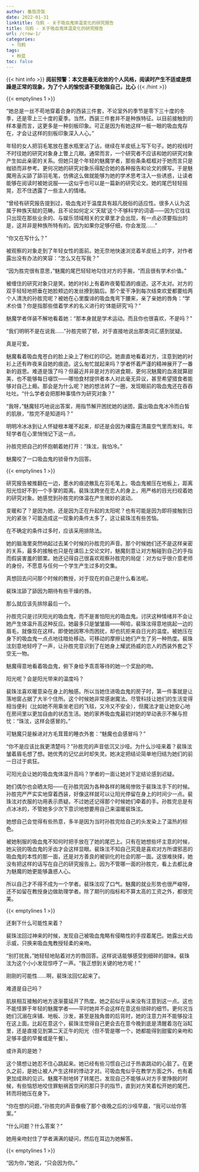 ```yaml
---
author: 番茄烫饭
date: 2022-01-31
linktitle: 乌鸦 - 关于吸血鬼体温变化的研究报告
title: 乌鸦 - 关于吸血鬼体温变化的研究报告
url: /crow-1/
categories:
  - 乌鸦
tags:
  - 粉蓝
toc: false
---
```


{{< hint info >}}
**阅前预警：本文是毫无收敛的个人风格，阅读时产生不适或是烦躁是正常的现象，为了个人的愉悦请不要勉强自己，比心**
{{< /hint >}}

<!--more-->

{{< emptylines 1 >}}

“她总是一丝不苟地穿着合身的西装三件套，不论室外的季节是零下三十度的冬季，还是零上三十度的夏季。当然，西装三件套并不是种族特征。以目前接触到的样本量而言，这更多是一种刻板印象。可正是因为有她这样一板一眼的吸血鬼存在，才会让这样的刻板印象深入人心。”

年轻的女人把羽毛笔放在墨水瓶里沾了沾，继续在羊皮纸上写下句子。她的视线时不时往她的研究对象身上瞥上几眼。通常而言，一个研究者不应该和她的研究对象产生如此亲密的关系。但她只是个年轻的魅魔学者，那些条条框框对于她而言只是枷锁而非参考。更何况她的研究对象乐得配合她的各种报告和论文的撰写。于是魅魔用舌尖舔了舔羽毛笔，仿佛这么做就能够为她的学术思考注入一些诱惑，让读者能够在阅读时被她说服——这似乎也可以是一篇新的研究论文。她的尾巴轻轻摇晃，忍不住透露了一些主人的情绪。

“曾经有研究报告提到过，吸血鬼对于温度具有超凡脱俗的适应性。很多人认为这属于种族天赋的范畴。且不论如何定义‘天赋’这个不够科学的词语——因为它往往只出现在那些业余的、与娱乐领域相关的文章里才会出现，有一点必须要指出的是，这并非是种族所特有的。因为如果你足够仔细，你会发现……”

“你又在写什么？”

被观察的对象走到了年轻女性的面前。她无奈地快速浏览着羊皮纸上的字，对作者露出没有办法的笑容：“怎么又在写我？”

“因为胜完很有意思，”魅魔的尾巴轻轻地勾住对方的手腕，“而且很有学术价值。”

被缠住的研究对象只是笑。她的衬衫上有着昨夜葡萄酒的痕迹。这不太对。对方的双手轻轻地把垂在她脸颊边的发丝撩到脑后。那个爱干净到每次结束欢爱都要给两个人清洗的孙胜完呢？被她在心里腹诽的吸血鬼弯下腰来，亲了亲她的唇角：“学术价值？你是指那些借着学术的名义进行的‘体能研究’吗？”

魅魔学者佯装不解地看着她：“那本身就是学术运动。而且你也很喜欢，不是吗？”

“我们明明不是在说我……”孙胜完顿了顿，对于直接地说出那类词汇感到犹疑。

真是可爱。

魅魔看着吸血鬼苍白的脸上染上了粉红的印记。她直直地看着对方，注意到她的衬衫上还有昨夜来自她的痕迹。这么匆忙就起来吗？学者怀着严谨的精神展开了一番新的遐思。难道是饿了吗？但最近并非是对方的进食期，更何况魅魔的血液就算甜美，也不能够每日啜饮——哪怕食材提供者本人对此毫无异议，甚至希望猎食者能够对自己上瘾。那会是为什么呢？她的想法转了一圈，发现眼前的吸血鬼还在吞吞吐吐。“什么学者会把那种事情作为研究对象？”

“我呀，”魅魔轻巧地说出答案，用指节解开困扰她的谜团，露出吸血鬼冰冷而白皙的肌肤，“胜完不是知道吗？”

明明冷冰冰到让人怀疑根本暖不起来，却还是会因为裸露在清晨空气里而发抖。年轻学者在心里悄悄记下这一点。

孙胜完把自己的怀抱朝着她打开：“珠泫，我怕冷。”

魅魔咬了一口吸血鬼的锁骨作为回答。

{{< emptylines 1 >}}

研究报告被推翻在一边，墨水的痕迹散乱在羽毛笔上。吸血鬼被压在地板上，距离阳光恰好不到一个手掌的距离。裴珠泫跨坐在恋人的身上，用严格的目光扫视着她的研究对象。她感觉到孙胜完的体温在产生微妙的波动。

变暖和了？是因为她，还是因为正在升起的太阳呢？也有可能是因为即将接触到日光的紧张？可能造成这一现象的条件太多了，这让裴珠泫有些苦恼。

在不确定的条件过多时，应该采用排除法。

她的脑海里突然响起过去某个时候的孙胜完的声音。那个时候她们还不是这样亲密的关系，最多的接触也只是在课后上交论文时，魅魔刻意让对方触碰到自己的手指而假装害羞的颤栗。她还记得自己很喜欢观察孙胜完的局促：对方似乎很介意老师的身份，不愿意与任何一个学生产生过多的交集。

真想回去问问那个时候的教授，对于现在的自己是什么看法呢。

裴珠泫舔了舔因为期待有些干燥的唇。

那么就应该先排除最后一个。

孙胜完只是讨厌阳光的吸血鬼，而不是害怕阳光的吸血鬼。讨厌这种情绪并不会让她产生体温升高这种反应。她最多只是皱皱眉——啊哈，裴珠泫得意地挑起一边的眉毛，就像现在这样。即使她因寒冷而困扰，却也抗拒来自日光的温度。被她压在身下的吸血鬼一点点地往暗处移动。可移动的摩擦让她们产生了另一种热度。裴珠泫刻意地轻哼了一声，让孙胜完意识到了在她身上耀武扬威的恋人的西装外套之下空无一物。

魅魔得意地看着吸血鬼，俯下身给予乖乖等待的她一个奖励的吻。

阳光呢？会是阳光带来的温度吗？

裴珠泫喜欢暖意染在身上的触感。所以当她住进吸血鬼的房子时，第一件事就是让落地窗占据了大半个住所。这个时候她非常感谢魔法。尽管科技让她们的生活变得相当便利（比如她不用乘坐老旧的飞毯，又冷又不安全），但魔法才能让她安心地在房间里以更加自由的状态生活。她的家养吸血鬼最初对她的举动表示不解与担忧：“珠泫，这样会感冒的。”

可魅魔只是躲进对方毛茸茸的睡衣外套：“魅魔也会感冒吗？”

“你不是应该比我更清楚吗？”孙胜完的声音低沉又沙哑。为什么沙哑来着？裴珠泫皱着眉毛想了想。她优秀的记忆此时却失灵。她决定把结论简单地归结为她们的前一日过于疯狂。

可阳光会让她的吸血鬼体温升高吗？学者的一面让她对下定结论感到迟疑。

她们偶尔也会晒太阳——在孙胜完因为各种各样的赌局惨败于裴珠泫手下的时候。孙胜完严严实实地穿着西装，好像这样就可以让阳光停留在身上的时间少一点。裴珠泫对衣服的功用表示质疑。不过她还记得那个时候她们牵着的手。孙胜完总是有点冰冰的，不管她多少次下意识地想要用自己来温暖裴珠泫。

她想自己会觉得有些热意，多半是因为当时孙胜完给自己的头发染上了温热的棕色。

被她制服的吸血鬼不知何时把手放在了她的尾巴上。只有在她想些坏主意的时候，她尖锐的吸血鬼的牙齿才会这样显眼。裴珠泫不知自己究竟是喜欢对方所谓邪恶的吸血鬼的本性的那一面，还是对方善良的被驯化的社会的那一面。这很难抉择，她没有把这样的话写在自己的研究报告上。因为不管哪一面的孙胜完，看上去都比身为魅魔的她更能够蛊惑人心。

所以自己才不得不成为一个学者。裴珠泫叹了口气。魅魔的就业形势也很严峻呀，还不如留在教授身边做助理学者。除了期刊的指标和不算太高的工资之外，都很完美。

{{< emptylines 1 >}}

还剩下什么可能性来着？

裴珠泫回过神来的时候，发现自己被吸血鬼略有侵略性的手捏着尾巴。她露出犬齿示威，只换来吸血鬼教授轻柔的亲吻。

“别打扰我，”她轻轻地贴着对方的唇回答。这样说话能够感受到细碎的甜味。裴珠泫为这个小小发现惊呼了一声。“我正想到关键的地方呢！”

刚刚的可能性……啊，裴珠泫回忆起来了。

难道是自己吗？

肌肤相互接触的地方逐渐蔓延开了热度。她之前似乎从来没有注意到这一点。这也不能怪罪于年轻的魅魔学者——平时她并不会这样在意这些琐碎的细节。更何况当她们沉溺在床铺、地板、沙发，甚至是独角兽的后背时，她的注意力并不能够投注在这上面。比起在意这个，裴珠泫觉得自己更会去在意今晚到底是清醒着泡在浴缸里，还是直接见到第二天正午的阳光（但不管是哪一个，她都能得到甜蜜的亲吻和足够丰盛的早餐或是午餐）。

或许真的是她？

这个猜想让她忍不住心跳起来。她已经有些习惯自己过于热衷跳动的心脏了。在更久之前，是她让被人产生这样的悸动才对。可吸血鬼似乎在教学方面之外，也有着更加成熟的见识。魅魔不耐地转了转尾巴，发现自己不能够从对方手里挣脱的时候，有些恼怒地咬住罪魁祸首空闲的那只手的指节，直到对方笑着松开她的尾巴，转而将她压在身下。

“你在想的问题，”孙胜完的声音像极了那个夜晚之后的沙哑早晨，“我可以给你答案。”

“什么问题？什么答案？”

她用亲吻封住了学者满满的疑问，然后在耳边为她解答。

{{< emptylines 1 >}}

“因为你，”她说，“只会因为你。”
